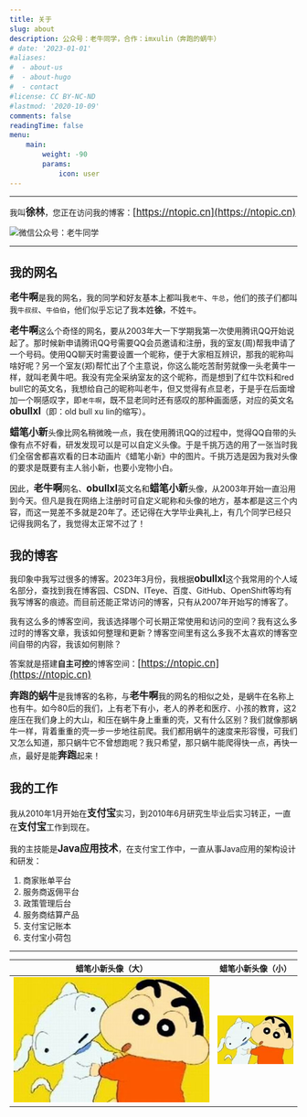 ```yaml
---
title: 关于
slug: about
description: 公众号：老牛同学，合作：imxulin（奔跑的蜗牛）
# date: '2023-01-01'
#aliases:
#  - about-us
#  - about-hugo
#  - contact
#license: CC BY-NC-ND
#lastmod: '2020-10-09'
comments: false
readingTime: false
menu:
    main: 
        weight: -90
        params:
            icon: user
---
```


---

我叫<big>**徐林**</big>，您正在访问我的博客：<big>[https://ntopic.cn](https://ntopic.cn)</big>

![微信公众号：老牛同学](https://ntopic.cn/WX-21.png)

---

## 我的网名
<big>**老牛啊**</big>是我的网名，我的同学和好友基本上都叫我`老牛`、`牛总`，他们的孩子们都叫我`牛叔叔`、`牛伯伯`，他们似乎忘记了我本姓**徐**，不姓`牛`。

<big>**老牛啊**</big>这么个奇怪的网名，要从2003年大一下学期我第一次使用腾讯QQ开始说起了。那时候新申请腾讯QQ号需要QQ会员邀请和注册，我的室友(周)帮我申请了一个号码。使用QQ聊天时需要设置一个昵称，便于大家相互辨识，那我的昵称叫啥好呢？另一个室友(郑)帮忙出了个主意说，你这么能吃苦耐劳就像一头老黄牛一样，就叫老黄牛吧。我没有完全采纳室友的这个昵称，而是想到了红牛饮料和red bull它的英文名，我想给自己的昵称叫老牛，但又觉得有点显老，于是乎在后面增加一个啊感叹字，即`老牛啊`，既不显老同时还有感叹的那种画面感，对应的英文名<big>**obullxl**</big>（即：old bull xu lin的缩写）。

<big>**蜡笔小新**</big>头像比网名稍微晚一点，我在使用腾讯QQ的过程中，觉得QQ自带的头像有点不好看，研发发现可以是可以自定义头像。于是千挑万选的用了一张当时我们全宿舍都喜欢看的日本动画片《蜡笔小新》中的图片。千挑万选是因为我对头像的要求是既要有主人翁小新，也要小宠物小白。

因此，<big>**老牛啊**</big>网名、<big>**obullxl**</big>英文名和<big>**蜡笔小新**</big>头像，从2003年开始一直沿用到今天。但凡是我在网络上注册时可自定义昵称和头像的地方，基本都是这三个内容，而这一晃差不多就是20年了。还记得在大学毕业典礼上，有几个同学已经只记得我网名了，我觉得太正常不过了！

## 我的博客
我印象中我写过很多的博客。2023年3月份，我根据<big>**obullxl**</big>这个我常用的个人域名部分，查找到我在博客园、CSDN、ITeye、百度、GitHub、OpenShift等均有我写博客的痕迹。而目前还能正常访问的博客，只有从2007年开始写的博客了。

我有这么多的博客空间，我该选择哪个可长期正常使用和访问的空间？我有这么多过时的博客文章，我该如何整理和更新？博客空间里有这么多我不太喜欢的博客空间自带的内容，我该如何剔除？

答案就是搭建**自主可控**的博客空间：<big>[https://ntopic.cn](https://ntopic.cn)</big>

<big>**奔跑的蜗牛**</big>是我博客的名称，与<big>**老牛啊**</big>我的网名的相似之处，是蜗牛在名称上也有牛。如今80后的我们，上有老下有小，老人的养老和医疗、小孩的教育，这2座压在我们身上的大山，和压在蜗牛身上重重的壳，又有什么区别？我们就像那蜗牛一样，背着重重的壳一步一步地往前爬。我们都用蜗牛的速度来形容慢，可我们又怎么知道，那只蜗牛它不曾想跑呢？我只希望，那只蜗牛能爬得快一点，再快一点，最好是能<big>**奔跑**</big>起来！

## 我的工作
我从2010年1月开始在<big>**支付宝**</big>实习，到2010年6月研究生毕业后实习转正，一直在<big>**支付宝**</big>工作到现在。

我的主技能是<big>**Java应用技术**</big>，在支付宝工作中，一直从事Java应用的架构设计和研发：
1. 商家账单平台
2. 服务商返佣平台
3. 政策管理后台
4. 服务商结算产品
5. 支付宝记账本
6. 支付宝小荷包

---

| 蜡笔小新头像（大）      | 蜡笔小新头像（小）|
| -------------------- | --------------------- |
| ![](Profile-BIG.jpg) | ![](Profile-MINI.jpg) | 
